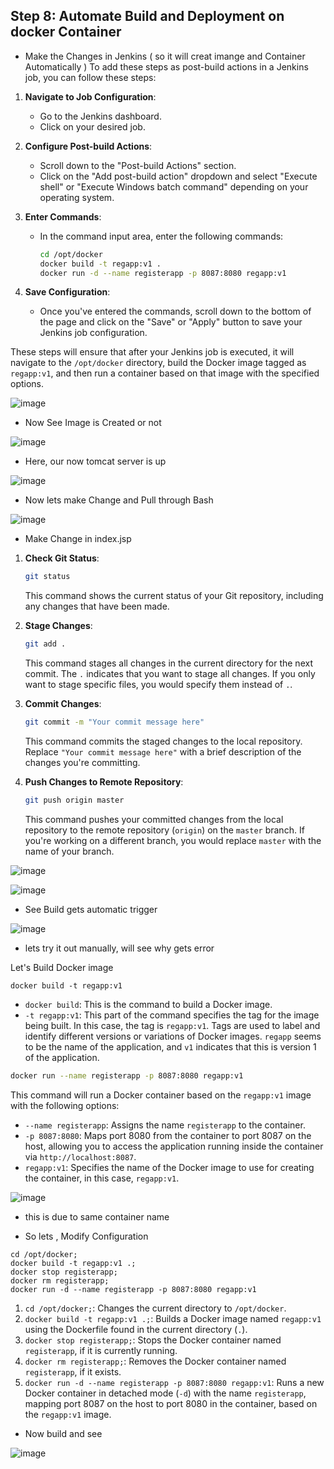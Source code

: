 ## Step 8: Automate Build and Deployment on docker Container

* Make the Changes in Jenkins ( so it will creat imange and Container Automatically )
To add these steps as post-build actions in a Jenkins job, you can follow these steps:

1. **Navigate to Job Configuration**:
   - Go to the Jenkins dashboard.
   - Click on your desired job.

2. **Configure Post-build Actions**:
   - Scroll down to the "Post-build Actions" section.
   - Click on the "Add post-build action" dropdown and select "Execute shell" or "Execute Windows batch command" depending on your operating system.

3. **Enter Commands**:
   - In the command input area, enter the following commands:
     ```bash
     cd /opt/docker
     docker build -t regapp:v1 .
     docker run -d --name registerapp -p 8087:8080 regapp:v1
     ```

4. **Save Configuration**:
   - Once you've entered the commands, scroll down to the bottom of the page and click on the "Save" or "Apply" button to save your Jenkins job configuration.

These steps will ensure that after your Jenkins job is executed, it will navigate to the `/opt/docker` directory, build the Docker image tagged as `regapp:v1`, and then run a container based on that image with the specified options.

![image](https://github.com/pranav278/Simple_Devops_Project/assets/84725860/38fe4f9c-9f2d-4276-b717-72e098de5120)

* Now See Image is Created or not 

![image](https://github.com/pranav278/Simple_Devops_Project/assets/84725860/8f67efea-375a-4c11-80e8-d745401a473e)

* Here, our now tomcat server is up

![image](https://github.com/pranav278/Simple_Devops_Project/assets/84725860/2d461242-4484-4892-b6f4-3b989b3b1bf6)

* Now lets make Change and Pull through Bash 

![image](https://github.com/pranav278/Simple_Devops_Project/assets/84725860/36f3fbd8-3cb9-4b69-8f86-659a091f0274)

* Make Change in index.jsp

1. **Check Git Status**:
   ```bash
   git status
   ```
   This command shows the current status of your Git repository, including any changes that have been made.

2. **Stage Changes**:
   ```bash
   git add .
   ```
   This command stages all changes in the current directory for the next commit. The `.` indicates that you want to stage all changes. If you only want to stage specific files, you would specify them instead of `.`.

3. **Commit Changes**:
   ```bash
   git commit -m "Your commit message here"
   ```
   This command commits the staged changes to the local repository. Replace `"Your commit message here"` with a brief description of the changes you're committing.

4. **Push Changes to Remote Repository**:
   ```bash
   git push origin master
   ```
   This command pushes your committed changes from the local repository to the remote repository (`origin`) on the `master` branch. If you're working on a different branch, you would replace `master` with the name of your branch.



![image](https://github.com/pranav278/Simple_Devops_Project/assets/84725860/2f774279-4afc-4ef1-8af3-634e698afc06)

![image](https://github.com/pranav278/Simple_Devops_Project/assets/84725860/346f1fb0-6d5a-4649-a9d2-9828568eaad2)


* See Build gets automatic trigger

![image](https://github.com/pranav278/Simple_Devops_Project/assets/84725860/775b62fb-49ac-4c32-a9cf-f7c58653ad8d)

* lets try it out manually, will see why gets error

Let's Build Docker image 
```
docker build -t regapp:v1
```


- `docker build`: This is the command to build a Docker image.
- `-t regapp:v1`: This part of the command specifies the tag for the image being built. In this case, the tag is `regapp:v1`. Tags are used to label and identify different versions or variations of Docker images. `regapp` seems to be the name of the application, and `v1` indicates that this is version 1 of the application.



```bash
docker run --name registerapp -p 8087:8080 regapp:v1
```

This command will run a Docker container based on the `regapp:v1` image with the following options:

- `--name registerapp`: Assigns the name `registerapp` to the container.
- `-p 8087:8080`: Maps port 8080 from the container to port 8087 on the host, allowing you to access the application running inside the container via `http://localhost:8087`.
- `regapp:v1`: Specifies the name of the Docker image to use for creating the container, in this case, `regapp:v1`.


![image](https://github.com/pranav278/Simple_Devops_Project/assets/84725860/45bc9344-8cde-4d72-b85f-6360a22bb791)

* this is due to same container name

* So lets , Modify Configuration 
```
cd /opt/docker;
docker build -t regapp:v1 .;
docker stop registerapp;
docker rm registerapp;
docker run -d --name registerapp -p 8087:8080 regapp:v1
```

1. `cd /opt/docker;`: Changes the current directory to `/opt/docker`.
2. `docker build -t regapp:v1 .;`: Builds a Docker image named `regapp:v1` using the Dockerfile found in the current directory (`.`).
3. `docker stop registerapp;`: Stops the Docker container named `registerapp`, if it is currently running.
4. `docker rm registerapp;`: Removes the Docker container named `registerapp`, if it exists.
5. `docker run -d --name registerapp -p 8087:8080 regapp:v1`: Runs a new Docker container in detached mode (`-d`) with the name `registerapp`, mapping port 8087 on the host to port 8080 in the container, based on the `regapp:v1` image.

* Now build and see

![image](https://github.com/pranav278/Simple_Devops_Project/assets/84725860/249311f0-9756-4025-83ba-06b472c50830)








